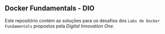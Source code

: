 ## Docker Fundamentals - DIO

Este repositório contém as soluções para os desafios dos `Labs de Docker Fundamentals` propostos pela *Digital Innovation One*.